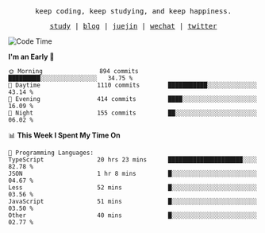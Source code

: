 <p align="center">
  <samp>
    <span>keep coding, keep studying, and keep happiness.</span>
  </samp>
</p>

<p align="center">
  <samp>
    <a href="https://github.com/ouduidui/fe-study">study</a> |
    <a href="https://deweyou.me">blog</a>  |
    <a href="https://juejin.cn/user/4309700183594366">juejin</a> |
    <a href="https://user-images.githubusercontent.com/54696834/165071004-6509e3f2-90c3-448c-9d92-3da42b0c2021.jpeg">wechat</a> |
    <a href="https://twitter.com/ouduidui">twitter</a>
  </samp>
</p>

<!--START_SECTION:waka-->
![Code Time](http://img.shields.io/badge/Code%20Time-2%2C763%20hrs%2021%20mins-blue)

**I'm an Early 🐤** 

```text
🌞 Morning                894 commits         █████████░░░░░░░░░░░░░░░░   34.75 % 
🌆 Daytime                1110 commits        ███████████░░░░░░░░░░░░░░   43.14 % 
🌃 Evening                414 commits         ████░░░░░░░░░░░░░░░░░░░░░   16.09 % 
🌙 Night                  155 commits         ██░░░░░░░░░░░░░░░░░░░░░░░   06.02 % 
```


📊 **This Week I Spent My Time On** 

```text
💬 Programming Languages: 
TypeScript               20 hrs 23 mins      █████████████████████░░░░   82.78 % 
JSON                     1 hr 8 mins         █░░░░░░░░░░░░░░░░░░░░░░░░   04.67 % 
Less                     52 mins             █░░░░░░░░░░░░░░░░░░░░░░░░   03.56 % 
JavaScript               51 mins             █░░░░░░░░░░░░░░░░░░░░░░░░   03.50 % 
Other                    40 mins             █░░░░░░░░░░░░░░░░░░░░░░░░   02.77 % 
```


<!--END_SECTION:waka-->
